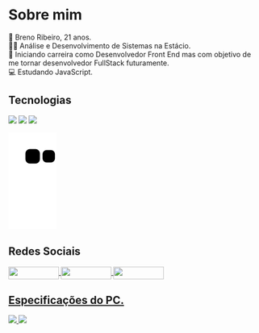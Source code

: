 
# Sobre mim

🙋 Breno Ribeiro, 21 anos. <br>
👨‍🎓 Análise e Desenvolvimento de Sistemas na Estácio.<br>
🎯 Iniciando carreira como Desenvolvedor Front End mas com objetivo de me tornar desenvolvedor FullStack futuramente.<br>
💻 Estudando JavaScript. <br>

## Tecnologias
<div>
  <img src="https://img.shields.io/badge/HTML5-E34F26?style=for-the-badge&logo=html5&logoColor=white">
  <img src="https://img.shields.io/badge/CSS3-1572B6?style=for-the-badge&logo=css3&logoColor=white">
  <img src="https://img.shields.io/badge/JavaScript-F7DF1E?style=for-the-badge&logo=javascript&logoColor=black">
</div>
<div>
  
  ![Snake animation](https://github.com/brenordev/brenordev/blob/output/github-contribution-grid-snake.svg)
  
## Redes Sociais
<div>
<a href="https://www.instagram.com/brenor.dev/" target"_blank"/><img border-radius="0" align="center" width="100" height="25" src="https://img.shields.io/badge/Instagram-E4405F?style=for-the-         badge&logo=instagram&logoColor=white"/>
<a href="https://www.linkedin.com/in/breno-ribeiro-293653231/" target"_blank"/><img align="center" width="100" height="25" src="https://img.shields.io/badge/LinkedIn-0077B5?style=for-the-badge&logo=linkedin&logoColor=white"/>
<a href="https://github.com/brenordev" target"_blank"/><img align="center" width="100" height="25" src="https://img.shields.io/badge/GitHub-100000?style=for-the-badge&logo=github&logoColor=white"/>
</div>

## Especificações do PC.
<img src="https://img.shields.io/badge/Intel-Core_i5_9th_10400F-0071C5?style=for-the-badge&logo=intel&logoColor=white">
<img src="https://img.shields.io/badge/NVIDIA-GTX1650_TUF_Gaming-76B900?style=for-the-badge&logo=nvidia&logoColor=white">
